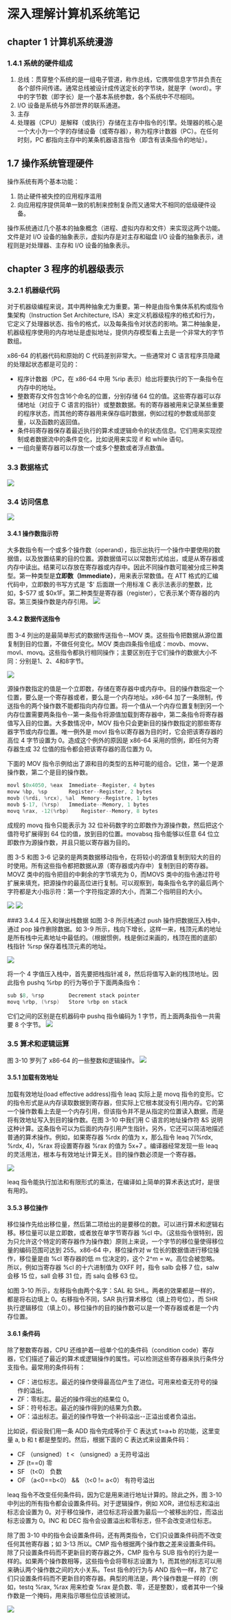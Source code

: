 # 深入理解计算机系统笔记


## chapter 1 计算机系统漫游
### 1.4.1 系统的硬件组成
1. 总线：贯穿整个系统的是一组电子管道，称作总线，它携带信息字节并负责在各个部件间传递。通常总线被设计成传送定长的字节块，就是字（word）。字中的字节数（即字长）是一个基本系统参数，各个系统中不尽相同。
2. I/O 设备是系统与外部世界的联系通道。
3. 主存
4. 处理器（CPU）是解释（或执行）存储在主存中指令的引擎。处理器的核心是一个大小为一个字的存储设备（或寄存器），称为程序计数器（PC）。在任何时刻，PC 都指向主存中的某条机器语言指令（即含有该条指令的地址）。

## 1.7 操作系统管理硬件
操作系统有两个基本功能：
1. 防止硬件被失控的应用程序滥用
2. 向应用程序提供简单一致的机制来控制复杂而又通常大不相同的低级硬件设备。

操作系统通过几个基本的抽象概念（进程、虚拟内存和文件）来实现这两个功能。文件是对 I/O 设备的抽象表示，虚拟内存是对主存和磁盘 I/O 设备的抽象表示，进程则是对处理器、主存和 I/O 设备的抽象表示。

## chapter 3 程序的机器级表示
### 3.2.1 机器级代码
对于机器级编程来说，其中两种抽象尤为重要。第一种是由指令集体系机构或指令集架构（Instruction Set Architecture, ISA）来定义机器级程序的格式和行为，它定义了处理器状态、指令的格式，以及每条指令对状态的影响。第二种抽象是，机器级程序使用的内存地址是虚拟地址，提供内存模型看上去是一个非常大的字节数组。

x86-64 的机器代码和原始的 C 代码差别非常大。一些通常对 C 语言程序员隐藏的处理起状态都是可见的：
- 程序计数器（PC，在 x86-64 中用 %rip 表示）给出将要执行的下一条指令在内存中的地址。
- 整数寄存文件包含16个命名的位置，分别存储 64 位的值。这些寄存器可以存储地址（对应于 C 语言的指针）或整数数据。有的寄存器被用来记录某些重要的程序状态，而其他的寄存器用来保存临时数据，例如过程的参数或局部变量，以及函数的返回值。
- 条件码寄存器保存着最近执行的算术或逻辑命令的状态信息。它们用来实现控制或者数据流中的条件变化，比如说用来实现 if 和 while 语句。
- 一组向量寄存器可以存放一个或多个整数或者浮点数值。


### 3.3 数据格式
![](./photo/3.1.jpg)

### 3.4 访问信息
![](./photo/3.2.jpg)

#### 3.4.1 操作数指示符
大多数指令有一个或多个操作数（operand），指示出执行一个操作中要使用的数据值，以及放置结果的目的位置。源数据值可以以常数形式给出，或是从寄存器或内存中读出。结果可以存放在寄存器或内存中。因此不同操作数可能被分成三种类型。第一种类型是**立即数（Immediate）**，用来表示常数值。在 ATT 格式的汇编代码中，立即数的书写方式是 '\$' 后面跟一个用标准 C 表示法表示的整数，比如，\$-577 或 \$0x1F。第二种类型是寄存器（register），它表示某个寄存器的内容。第三类操作数是内存引用。
![](./photo/3.3.jpg)


#### 3.4.2 数据传送指令
图 3-4 列出的是最简单形式的数据传送指令--MOV 类。这些指令把数据从源位置复制到目的位置，不做任何变化。MOV 类由四条指令组成：movb、movw、movl、movq。这些指令都执行相同操作；主要区别在于它们操作的数据大小不同：分别是1、2、4和8字节。

![](./photo/3.4.jpg)

源操作数指定的值是一个立即数，存储在寄存器中或内存中。目的操作数指定一个位置，要么是一个寄存器或者，要么是一个内存地址。x86-64 加了一条限制，传送指令的两个操作数不能都指向内存位置。将一个值从一个内存位置复制到另一个内存位置需要两条指令--第一条指令将源值加载到寄存器中，第二条指令将寄存器值写入目的位置。大多数情况中，MOV 指令只会更新目的操作数指定的那些寄存器字节或内存位置。唯一例外是 movl 指令以寄存器为目的时，它会把该寄存器的高位 4 字节设置为 0。造成这个例外的原因是 x86-64 采用的惯例，即任何为寄存器生成 32 位值的指令都会把该寄存器的高位置为 0。

下面的 MOV 指令示例给出了源和目的类型的五种可能的组合。记住，第一个是源操作数，第二个是目的操作数。
```c
movl $0x4050, %eax 	Immediate--Register, 4 bytes
movw %bp, %sp		Register--Register, 2 bytes
movb (%rdi, %rcx), %al	Memory--Registre, 1 bytes
movb $-17, (%rsp)	Immediate--Memory, 1 bytes
movq %rax, -12(%rbp)	Register--Memory, 8 bytes
```
成规的 movq 指令只能表示为 32 位补码数字的立即数作为源操作数，然后把这个值符号扩展得到 64 位的值，放到目的位置。movabsq 指令能够以任意 64 位立即数作为源操作数，并且只能以寄存器为目的。

图 3-5 和图 3-6 记录的是两类数据移动指令，在将较小的源值复制到较大的目的时使用。所有这些指令都把数据从源（寄存器或内存中）复制到目的寄存器。MOVZ 类中的指令把目的中剩余的字节填充为 0，而MOVS 类中的指令通过符号扩展来填充，把源操作的最高位进行复制。可以观察到，每条指令名字的最后两个字符都是大小指示符：第一个字符指定源的大小，而第二个指明目的大小。

![](./photo/3.5.jpg)
![](./photo/3.6.jpg)

###3 3.4.4 压入和弹出栈数据
如图 3-8 所示栈通过 push 操作把数据压入栈中，通过 pop 操作删除数据。如 3-9 所示，栈向下增长，这样一来，栈顶元素的地址是所有栈中元素地址中最低的。（根据惯例，栈是倒过来画的，栈顶在图的底部）栈指针 %rsp 保存着栈顶元素的地址。

![](./photo/3.8.jpg)

将一个 4 字值压入栈中，首先要把栈指针减 8，然后将值写入新的栈顶地址。因此指令 pushq %rbp 的行为等价于下面两条指令：
```c
sub $8, %rsp		Decrement stack pointer
movq %rbp, (%rsp)	Store %rbp on stack
```
它们之间的区别是在机器码中 pushq 指令编码为 1 字节，而上面两条指令一共需要 8 个字节。
![](./photo/3.9.jpg)

### 3.5 算术和逻辑运算
图 3-10 罗列了 x86-64 的一些整数和逻辑操作。
![](./photo/3.10.jpg)

#### 3.5.1 加载有效地址
加载有效地址(load effective address)指令 leaq 实际上是 movq 指令的变形。它的指令形式是从内存读取数据到寄存器，但实际上它根本就没有引用内存。它的第一个操作数看上去是一个内存引用，但该指令并不是从指定的位置读入数据，而是将有效地址写入到目的操作数。在图 3-10 中我们用 C 语言的地址操作符 &S 说明这种计算。这条指令可以为后面的内存引用产生指针。另外，它还可以简洁地描述普通的算术操作。例如，如果寄存器 %rdx 的值为 x，那么指令 leaq 7(%rdx, %rdx, 4)，%rax 将设置寄存器 %rax 的值为 5x+7	。编译器经常发现一些 leaq 的灵活用法，根本与有效地址计算无关。目的操作数必须是一个寄存器。

![](./photo/3.10.1.jpg)

leaq 指令能执行加法和有限形式的乘法，在编译如上简单的算术表达式时，是很有用的。

#### 3.5.3 移位操作
移位操作先给出移位量，然后第二项给出的是要移位的数。可以进行算术和逻辑右移。移位量可以是立即数，或者放在单字节寄存器 %cl 中。（这些指令很特别，因为只允许这个特定的寄存器作为操作数）原则上来说，一个字节的移位量使得移位量的编码范围可达到 255。x86-64 中，移位操作对 w  位长的数据值进行移位操作，移位量是由 %cl 寄存器的低 m 位决定的，这个 2^m = w。高位会被忽略。所以，例如当寄存器 %cl 的十六进制值为 0XFF 时，指令 salb 会移 7 位，salw 会移 15 位，sall 会移 31 位，而 salq 会移 63 位。

如图 3-10 所示，左移指令由两个名字：SAL 和 SHL。两者的效果都是一样的，都是将右边填上 0。右移指令不同，SAR 执行算术移位（填上符号位），而 SHR 执行逻辑移位（填上0）。移位操作的目的操作数可以是一个寄存器或者是一个内存位置。

#### 3.6.1 条件码
除了整数寄存器，CPU 还维护着一组单个位的条件码（condition code）寄存器，它们描述了最近的算术或逻辑操作的属性。可以检测这些寄存器来执行条件分支指令。最常用的条件码有：
- CF：进位标志。最近的操作使得最高位产生了进位。可用来检查无符号的操作的溢出。
- ZF：零标志。最近的操作得出的结果位 0。
- SF：符号标志。最近的操作得到的结果为负数。
- OF：溢出标志。最近的操作导致一个补码溢出--正溢出或者负溢出。

比如说，假设我们用一条 ADD 指令完成等价于 C 表达式 t=a+b 的功能，这里变量 a, b 和 t 都是整型的。然后，根据下面的 C 表达式来设置条件码：			
- CF （unsigned） t < （unsigned）a  无符号溢出
- ZF (t==0) 零
- SF （t<0） 负数
- OF （a<0==b<0） && （t<0 != a<0） 有符号溢出

leaq 指令不改变任何条件码，因为它是用来进行地址计算的。除此之外，图 3-10 中列出的所有指令都会设置条件码。对于逻辑操作，例如 XOR，进位标志和溢出标志会设置为 0。对于移位操作，进位标志将设置为最后一个被移出的位，而溢出标志设置为 0。INC 和 DEC 指令会设置溢出和零标志，但不会改变进位标志。

除了图 3-10 中的指令会设置条件码，还有两类指令，它们只设置条件码而不改变任何其他寄存器；如 3-13 所以。CMP 指令根据两个操作数之差来设置条件码。除了只设置条件码而不更新目的寄存器之外，CMP 指令与 SUB 指令的行为是一样的。如果两个操作数相等，这些指令会将零标志设置为 1，而其他的标志可以用来确认两个操作数之间的大小关系。Test 指令的行为与 AND 指令一样，除了它们只设置条件码而不更新目的寄存器。典型的用法是，两个操作数是一样的（例如，testq %rax, %rax 用来检查 %rax 是负数、零，还是整数），或者其中一个操作数是一个掩码，用来指示哪些位应该被测试。


![](./photo/3.13.jpg)